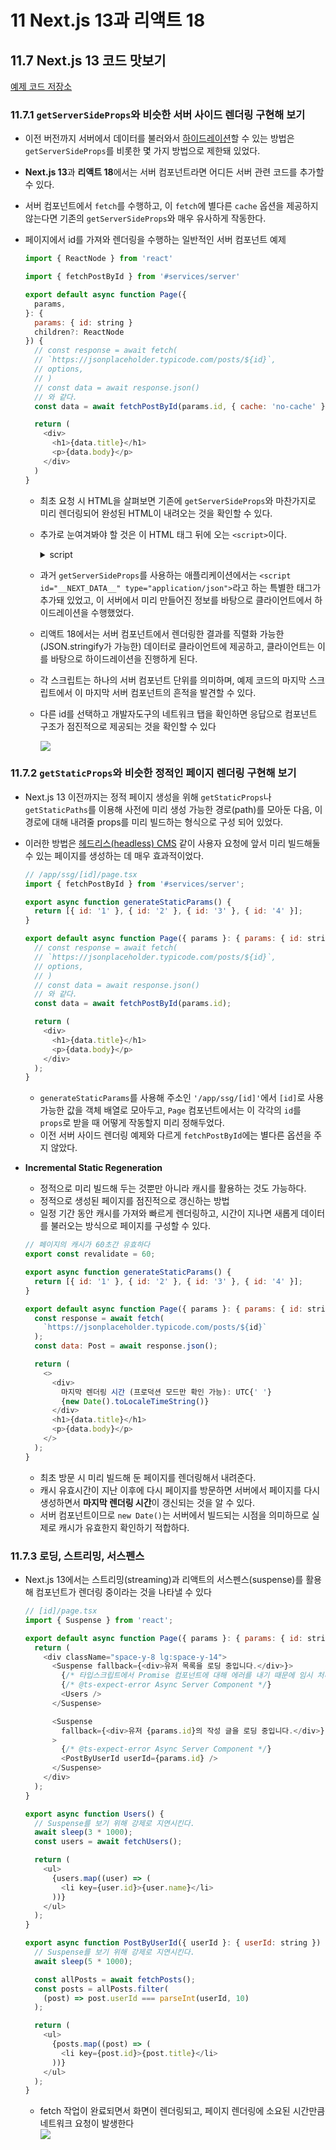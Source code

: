 # 11 Next.js 13과 리액트 18

## 11.7 Next.js 13 코드 맛보기

[예제 코드 저장소](https://github.com/wikibook/react-deep-dive-example/tree/main/chapter11/next13)

### 11.7.1 `getServerSideProps`와 비슷한 서버 사이드 렌더링 구현해 보기

- 이전 버전까지 서버에서 데이터를 불러와서 [하이드레이션](https://velog.io/@hamjw0122/Next.js-Hydration)할 수 있는 방법은 `getServerSideProps`를 비롯한 몇 가지 방법으로 제한돼 있었다.
- <b>Next.js 13</b>과 <b>리액트 18</b>에서는 서버 컴포넌트라면 어디든 서버 관련 코드를 추가할 수 있다.
- 서버 컴포넌트에서 `fetch`를 수행하고, 이 `fetch`에 별다른 `cache` 옵션을 제공하지 않는다면 기존의 `getServerSideProps`와 매우 유사하게 작동한다.
- 페이지에서 id를 가져와 렌더링을 수행하는 일반적인 서버 컴포넌트 예제

  ```js
  import { ReactNode } from 'react'

  import { fetchPostById } from '#services/server'

  export default async function Page({
    params,
  }: {
    params: { id: string }
    children?: ReactNode
  }) {
    // const response = await fetch(
    // `https://jsonplaceholder.typicode.com/posts/${id}`,
    // options,
    // )
    // const data = await response.json()
    // 와 같다.
    const data = await fetchPostById(params.id, { cache: 'no-cache' })

    return (
      <div>
        <h1>{data.title}</h1>
        <p>{data.body}</p>
      </div>
    )
  }
  ```

  - 최초 요청 시 HTML을 살펴보면 기존에 `getServerSideProps`와 마찬가지로 미리 렌더링되어 완성된 HTML이 내려오는 것을 확인할 수 있다.
  - 추가로 눈여겨봐야 할 것은 이 HTML 태그 뒤에 오는 `<script>`이다.

    <details>
    <summary>script</summary>

    ```html
    <script>
      (self.__next_f = self.__next_f || []).push([0]);
    </script>
    <script>
      self.__next_f.push([1, 'J0:"@1"\n']);
    </script>
    <script>
      self.__next_f.push([
      1,
      'M2:{"id":"7954","name":"","chunks":["2272:webpack-dd2e9ca72d8bba34","17:17-b535e4dc8f828848","
      1744:main-app-db6578d12442271a"],"async":false}\nM3:{"id":"7043","name":"","chunks":[
      "2272:webpack-dd2e9ca72d8bba34","17:17-b535e4dc8f828848","1744:main-app-db6578d12442271a"],"async":
      false}\nM4:{"id":"777","name":"","chunks":["4090:4090-c9300f314eb60af2","3185:app/layout-
      3e60bee48dd67f90"],"async":false}\nM5:{"id":"9875","name":"","chunks":["2272:webpack-
      dd2e9ca72d8bba34","17:17-b535e4dc8f828848","1744:main-app-db657',
      ])
    </script>
    <!-- 이하 생략 -->
    <script>
      self.__next_f.push([
      1,
      'J9:["$","div",null,{"className":"space-y-4","children":[["$","h1",null,{"className":"text-2xl
      font-medium text-gray-100","children":"sunt aut facere repellat provident occaecati excepturi optio
      reprehenderit"}],["$","p",null,{"className":"font-medium text-gray-400","children":"quia et suscipit\\
      nsuscipit recusandae consequuntur expedita et cum\\nreprehenderit molestiae ut ut quas totam\\nnostrum
      rerum est autem sunt rem eveniet architecto"}]]}]\n',
      ])
    </script>
    ```

    </details>

  - 과거 `getServerSideProps`를 사용하는 애플리케이션에서는 `<script id="__NEXT_DATA__" type="application/json">`라고 하는 특별한 태그가 추가돼 있었고, 이 서버에서 미리 만들어진 정보를 바탕으로 클라이언트에서 하이드레이션을 수행했었다.
  - 리액트 18에서는 서버 컴포넌트에서 렌더링한 결과를 직렬화 가능한(JSON.stringify가 가능한) 데이터로 클라이언트에 제공하고, 클라이언트는 이를 바탕으로 하이드레이션을 진행하게 된다.
  - 각 스크립트는 하나의 서버 컴포넌트 단위를 의미하며, 예제 코드의 마지막 스크립트에서 이 마지막 서버 컴포넌트의 흔적을 발견할 수 있다.
  - 다른 id를 선택하고 개발자도구의 네트워크 탭을 확인하면 응답으로 컴포넌트 구조가 점진적으로 제공되는 것을 확인할 수 있다
    <div>
        <img src="image/01_서버컴포넌트.png" style="object-fit: contain">
    </div>

### 11.7.2 `getStaticProps`와 비슷한 정적인 페이지 렌더링 구현해 보기

- Next.js 13 이전까지는 정적 페이지 생성을 위해 `getStaticProps`나 `getStaticPaths`를 이용해 사전에 미리 생성 가능한 경로(path)를 모아둔 다음, 이 경로에 대해 내려줄 props를 미리 빌드하는 형식으로 구성 되어 있었다.
- 이러한 방법은 [헤드리스(headless) CMS](https://aws.amazon.com/ko/what-is/headless-cms/) 같이 사용자 요청에 앞서 미리 빌드해둘 수 있는 페이지를 생성하는 데 매우 효과적이었다.

  ```js
  // /app/ssg/[id]/page.tsx
  import { fetchPostById } from '#services/server';

  export async function generateStaticParams() {
    return [{ id: '1' }, { id: '2' }, { id: '3' }, { id: '4' }];
  }

  export default async function Page({ params }: { params: { id: string } }) {
    // const response = await fetch(
    // `https://jsonplaceholder.typicode.com/posts/${id}`,
    // options,
    // )
    // const data = await response.json()
    // 와 같다.
    const data = await fetchPostById(params.id);

    return (
      <div>
        <h1>{data.title}</h1>
        <p>{data.body}</p>
      </div>
    );
  }
  ```

  - `generateStaticParams`를 사용해 주소인 `'/app/ssg/[id]'`에서 `[id]`로 사용 가능한 값을 객체 배열로 모아두고, `Page` 컴포넌트에서는 이 각각의 `id`를 `props`로 받을 때 어떻게 작동할지 미리 정해두었다.
  - 이전 서버 사이드 렌더링 예제와 다르게 `fetchPostById`에는 별다른 옵션을 주지 않았다.

- <b>Incremental Static Regeneration</b>

  - 정적으로 미리 빌드해 두는 것뿐만 아니라 캐시를 활용하는 것도 가능하다.
  - 정적으로 생성된 페이지를 점진적으로 갱신하는 방법
  - 일정 기간 동안 캐시를 가져와 빠르게 렌더링하고, 시간이 지나면 새롭게 데이터를 불러오는 방식으로 페이지를 구성할 수 있다.

  ```js
  // 페이지의 캐시가 60초간 유효하다
  export const revalidate = 60;

  export async function generateStaticParams() {
    return [{ id: '1' }, { id: '2' }, { id: '3' }, { id: '4' }];
  }

  export default async function Page({ params }: { params: { id: string } }) {
    const response = await fetch(
      `https://jsonplaceholder.typicode.com/posts/${id}`
    );
    const data: Post = await response.json();

    return (
      <>
        <div>
          마지막 렌더링 시간 (프로덕션 모드만 확인 가능): UTC{' '}
          {new Date().toLocaleTimeString()}
        </div>
        <h1>{data.title}</h1>
        <p>{data.body}</p>
      </>
    );
  }
  ```

  - 최초 방문 시 미리 빌드해 둔 페이지를 렌더링해서 내려준다.
  - 캐시 유효시간이 지난 이후에 다시 페이지를 방문하면 서버에서 페이지를 다시 생성하면서 <b>마지막 렌더링 시간</b>이 갱신되는 것을 알 수 있다.
  - 서버 컴포넌트이므로 `new Date()`는 서버에서 빌드되는 시점을 의미하므로 실제로 캐시가 유효한지 확인하기 적합하다.

### 11.7.3 로딩, 스트리밍, 서스펜스

- Next.js 13에서는 스트리밍(streaming)과 리액트의 서스펜스(suspense)를 활용해 컴포넌트가 렌더링 중이라는 것을 나타낼 수 있다

  ```js
  // [id]/page.tsx
  import { Suspense } from 'react';

  export default async function Page({ params }: { params: { id: string } }) {
    return (
      <div className="space-y-8 lg:space-y-14">
        <Suspense fallback={<div>유저 목록을 로딩 중입니다.</div>}>
          {/* 타입스크립트에서 Promise 컴포넌트에 대해 에러를 내기 때문에 임시 처리 */}
          {/* @ts-expect-error Async Server Component */}
          <Users />
        </Suspense>

        <Suspense
          fallback={<div>유저 {params.id}의 작성 글을 로딩 중입니다.</div>}
        >
          {/* @ts-expect-error Async Server Component */}
          <PostByUserId userId={params.id} />
        </Suspense>
      </div>
    );
  }

  export async function Users() {
    // Suspense를 보기 위해 강제로 지연시킨다.
    await sleep(3 * 1000);
    const users = await fetchUsers();

    return (
      <ul>
        {users.map((user) => (
          <li key={user.id}>{user.name}</li>
        ))}
      </ul>
    );
  }

  export async function PostByUserId({ userId }: { userId: string }) {
    // Suspense를 보기 위해 강제로 지연시킨다.
    await sleep(5 * 1000);

    const allPosts = await fetchPosts();
    const posts = allPosts.filter(
      (post) => post.userId === parseInt(userId, 10)
    );

    return (
      <ul>
        {posts.map((post) => (
          <li key={post.id}>{post.title}</li>
        ))}
      </ul>
    );
  }
  ```

  - fetch 작업이 완료되면서 화면이 렌더링되고, 페이지 렌더링에 소요된 시간만큼 네트워크 요청이 발생한다
    <div>
        <img src="image/02_서스펜스.png" style="object-fit: contain">
    </div>
